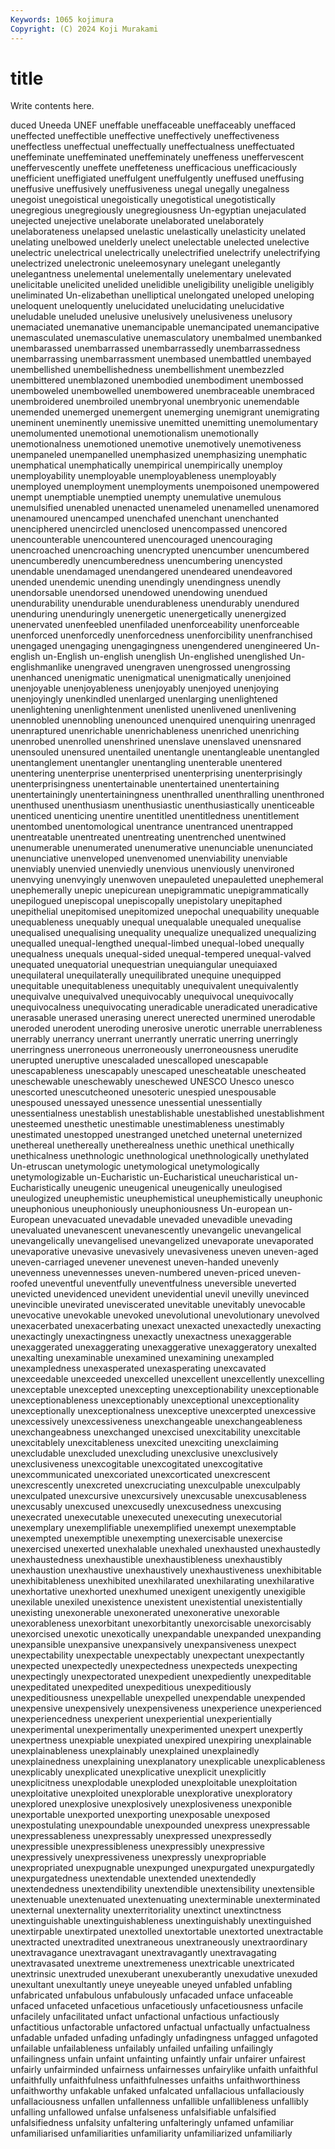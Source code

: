 ```yaml
---
Keywords: 1065 kojimura
Copyright: (C) 2024 Koji Murakami
---
```


# title

Write contents here.



duced Uneeda UNEF uneffable
uneffaceable uneffaceably uneffaced uneffected uneffectible uneffective uneffectively uneffectiveness uneffectless uneffectual
uneffectually uneffectualness uneffectuated uneffeminate uneffeminated uneffeminately uneffeness uneffervescent uneffervescently uneffete
uneffeteness unefficacious unefficaciously unefficient uneffigiated uneffulgent uneffulgently uneffused uneffusing uneffusive
uneffusively uneffusiveness unegal unegally unegalness unegoist unegoistical unegoistically unegotistical unegotistically
unegregious unegregiously unegregiousness Un-egyptian unejaculated unejected unejective unelaborate unelaborated unelaborately
unelaborateness unelapsed unelastic unelastically unelasticity unelated unelating unelbowed unelderly unelect
unelectable unelected unelective unelectric unelectrical unelectrically unelectrified unelectrify unelectrifying unelectrized
unelectronic uneleemosynary unelegant unelegantly unelegantness unelemental unelementally unelementary unelevated unelicitable
unelicited unelided unelidible uneligibility uneligible uneligibly uneliminated Un-elizabethan unelliptical unelongated
uneloped uneloping uneloquent uneloquently unelucidated unelucidating unelucidative uneludable uneluded unelusive
unelusively unelusiveness unelusory unemaciated unemanative unemancipable unemancipated unemancipative unemasculated unemasculative
unemasculatory unembalmed unembanked unembarassed unembarrassed unembarrassedly unembarrassedness unembarrassing unembarrassment unembased
unembattled unembayed unembellished unembellishedness unembellishment unembezzled unembittered unemblazoned unembodied unembodiment
unembossed unemboweled unembowelled unembowered unembraceable unembraced unembroidered unembroiled unembryonal unembryonic
unemendable unemended unemerged unemergent unemerging unemigrant unemigrating uneminent uneminently unemissive
unemitted unemitting unemolumentary unemolumented unemotional unemotionalism unemotionally unemotionalness unemotioned unemotive
unemotively unemotiveness unempaneled unempanelled unemphasized unemphasizing unemphatic unemphatical unemphatically unempirical
unempirically unemploy unemployability unemployable unemployableness unemployably unemployed unemployment unemployments unempoisoned
unempowered unempt unemptiable unemptied unempty unemulative unemulous unemulsified unenabled unenacted
unenameled unenamelled unenamored unenamoured unencamped unenchafed unenchant unenchanted unenciphered unencircled
unenclosed unencompassed unencored unencounterable unencountered unencouraged unencouraging unencroached unencroaching unencrypted
unencumber unencumbered unencumberedly unencumberedness unencumbering unencysted unendable unendamaged unendangered unendeared
unendeavored unended unendemic unending unendingly unendingness unendly unendorsable unendorsed unendowed
unendowing unendued unendurability unendurable unendurableness unendurably unendured unenduring unenduringly unenergetic
unenergetically unenergized unenervated unenfeebled unenfiladed unenforceability unenforceable unenforced unenforcedly unenforcedness
unenforcibility unenfranchised unengaged unengaging unengagingness unengendered unengineered Un-english un-English un-english
unenglish Un-englished unenglished Un-englishmanlike unengraved unengraven unengrossed unengrossing unenhanced unenigmatic
unenigmatical unenigmatically unenjoined unenjoyable unenjoyableness unenjoyably unenjoyed unenjoying unenjoyingly unenkindled
unenlarged unenlarging unenlightened unenlightening unenlightenment unenlisted unenlivened unenlivening unennobled unennobling
unenounced unenquired unenquiring unenraged unenraptured unenrichable unenrichableness unenriched unenriching unenrobed
unenrolled unenshrined unenslave unenslaved unensnared unensouled unensured unentailed unentangle unentangleable
unentangled unentanglement unentangler unentangling unenterable unentered unentering unenterprise unenterprised unenterprising
unenterprisingly unenterprisingness unentertainable unentertained unentertaining unentertainingly unentertainingness unenthralled unenthralling unenthroned
unenthused unenthusiasm unenthusiastic unenthusiastically unenticeable unenticed unenticing unentire unentitled unentitledness
unentitlement unentombed unentomological unentrance unentranced unentrapped unentreatable unentreated unentreating unentrenched
unentwined unenumerable unenumerated unenumerative unenunciable unenunciated unenunciative unenveloped unenvenomed unenviability
unenviable unenviably unenvied unenviedly unenvious unenviously unenvironed unenvying unenvyingly unenwoven
unepauleted unepauletted unephemeral unephemerally unepic unepicurean unepigrammatic unepigrammatically unepilogued unepiscopal
unepiscopally unepistolary unepitaphed unepithelial unepitomised unepitomized unepochal unequability unequable unequableness
unequably unequal unequalable unequaled unequalise unequalised unequalising unequality unequalize unequalized
unequalizing unequalled unequal-lengthed unequal-limbed unequal-lobed unequally unequalness unequals unequal-sided unequal-tempered
unequal-valved unequated unequatorial unequestrian unequiangular unequiaxed unequilateral unequilaterally unequilibrated unequine
unequipped unequitable unequitableness unequitably unequivalent unequivalently unequivalve unequivalved unequivocably unequivocal
unequivocally unequivocalness unequivocating uneradicable uneradicated uneradicative unerasable unerased unerasing unerect
unerected unermined unerodable uneroded unerodent uneroding unerosive unerotic unerrable unerrableness
unerrably unerrancy unerrant unerrantly unerratic unerring unerringly unerringness unerroneous unerroneously
unerroneousness unerudite unerupted uneruptive unescaladed unescalloped unescapable unescapableness unescapably unescaped
unescheatable unescheated uneschewable uneschewably uneschewed UNESCO Unesco unesco unescorted unescutcheoned
unesoteric unespied unespousable unespoused unessayed unessence unessential unessentially unessentialness unestablish
unestablishable unestablished unestablishment unesteemed unesthetic unestimable unestimableness unestimably unestimated unestopped
unestranged unetched uneternal uneternized unethereal unethereally unetherealness unethic unethical unethically
unethicalness unethnologic unethnological unethnologically unethylated Un-etruscan unetymologic unetymological unetymologically unetymologizable
un-Eucharistic un-Eucharistical uneucharistical un-Eucharistically uneugenic uneugenical uneugenically uneulogised uneulogized uneuphemistic
uneuphemistical uneuphemistically uneuphonic uneuphonious uneuphoniously uneuphoniousness Un-european un-European unevacuated unevadable
unevaded unevadible unevading unevaluated unevanescent unevanescently unevangelic unevangelical unevangelically unevangelised
unevangelized unevaporate unevaporated unevaporative unevasive unevasively unevasiveness uneven uneven-aged uneven-carriaged
unevener unevenest uneven-handed unevenly unevenness unevennesses uneven-numbered uneven-priced uneven-roofed uneventful
uneventfully uneventfulness uneversible uneverted unevicted unevidenced unevident unevidential unevil unevilly
unevinced unevincible unevirated uneviscerated unevitable unevitably unevocable unevocative unevokable unevoked
unevolutional unevolutionary unevolved unexacerbated unexacerbating unexact unexacted unexactedly unexacting unexactingly
unexactingness unexactly unexactness unexaggerable unexaggerated unexaggerating unexaggerative unexaggeratory unexalted unexalting
unexaminable unexamined unexamining unexampled unexampledness unexasperated unexasperating unexcavated unexceedable unexceeded
unexcelled unexcellent unexcellently unexcelling unexceptable unexcepted unexcepting unexceptionability unexceptionable unexceptionableness
unexceptionably unexceptional unexceptionality unexceptionally unexceptionalness unexceptive unexcerpted unexcessive unexcessively unexcessiveness
unexchangeable unexchangeableness unexchangeabness unexchanged unexcised unexcitability unexcitable unexcitablely unexcitableness unexcited
unexciting unexclaiming unexcludable unexcluded unexcluding unexclusive unexclusively unexclusiveness unexcogitable unexcogitated
unexcogitative unexcommunicated unexcoriated unexcorticated unexcrescent unexcrescently unexcreted unexcruciating unexculpable unexculpably
unexculpated unexcursive unexcursively unexcusable unexcusableness unexcusably unexcused unexcusedly unexcusedness unexcusing
unexecrated unexecutable unexecuted unexecuting unexecutorial unexemplary unexemplifiable unexemplified unexempt unexemptable
unexempted unexemptible unexempting unexercisable unexercise unexercised unexerted unexhalable unexhaled unexhausted
unexhaustedly unexhaustedness unexhaustible unexhaustibleness unexhaustibly unexhaustion unexhaustive unexhaustively unexhaustiveness unexhibitable
unexhibitableness unexhibited unexhilarated unexhilarating unexhilarative unexhortative unexhorted unexhumed unexigent unexigently
unexigible unexilable unexiled unexistence unexistent unexistential unexistentially unexisting unexonerable unexonerated
unexonerative unexorable unexorableness unexorbitant unexorbitantly unexorcisable unexorcisably unexorcised unexotic unexotically
unexpandable unexpanded unexpanding unexpansible unexpansive unexpansively unexpansiveness unexpect unexpectability unexpectable
unexpectably unexpectant unexpectantly unexpected unexpectedly unexpectedness unexpecteds unexpecting unexpectingly unexpectorated
unexpedient unexpediently unexpeditable unexpeditated unexpedited unexpeditious unexpeditiously unexpeditiousness unexpellable unexpelled
unexpendable unexpended unexpensive unexpensively unexpensiveness unexperience unexperienced unexperiencedness unexperient unexperiential
unexperientially unexperimental unexperimentally unexperimented unexpert unexpertly unexpertness unexpiable unexpiated unexpired
unexpiring unexplainable unexplainableness unexplainably unexplained unexplainedly unexplainedness unexplaining unexplanatory unexplicable
unexplicableness unexplicably unexplicated unexplicative unexplicit unexplicitly unexplicitness unexplodable unexploded unexploitable
unexploitation unexploitative unexploited unexplorable unexplorative unexploratory unexplored unexplosive unexplosively unexplosiveness
unexponible unexportable unexported unexporting unexposable unexposed unexpostulating unexpoundable unexpounded unexpress
unexpressable unexpressableness unexpressably unexpressed unexpressedly unexpressible unexpressibleness unexpressibly unexpressive unexpressively
unexpressiveness unexpressly unexpropriable unexpropriated unexpugnable unexpunged unexpurgated unexpurgatedly unexpurgatedness unextendable
unextended unextendedly unextendedness unextendibility unextendible unextensibility unextensible unextenuable unextenuated unextenuating
unexterminable unexterminated unexternal unexternality unexterritoriality unextinct unextinctness unextinguishable unextinguishableness unextinguishably
unextinguished unextirpable unextirpated unextolled unextortable unextorted unextractable unextracted unextradited unextraneous
unextraneously unextraordinary unextravagance unextravagant unextravagantly unextravagating unextravasated unextreme unextremeness unextricable
unextricated unextrinsic unextruded unexuberant unexuberantly unexudative unexuded unexultant unexultantly uneye
uneyeable uneyed unfabled unfabling unfabricated unfabulous unfabulously unfacaded unface unfaceable
unfaced unfaceted unfacetious unfacetiously unfacetiousness unfacile unfacilely unfacilitated unfact unfactional
unfactious unfactiously unfactitious unfactorable unfactored unfactual unfactually unfactualness unfadable unfaded
unfading unfadingly unfadingness unfagged unfagoted unfailable unfailableness unfailably unfailed unfailing
unfailingly unfailingness unfain unfaint unfainting unfaintly unfair unfairer unfairest unfairly
unfairminded unfairness unfairnesses unfairylike unfaith unfaithful unfaithfully unfaithfulness unfaithfulnesses unfaiths
unfaithworthiness unfaithworthy unfakable unfaked unfalcated unfallacious unfallaciously unfallaciousness unfallen unfallenness
unfallible unfallibleness unfallibly unfalling unfallowed unfalse unfalseness unfalsifiable unfalsified unfalsifiedness
unfalsity unfaltering unfalteringly unfamed unfamiliar unfamiliarised unfamiliarities unfamiliarity unfamiliarized unfamiliarly
